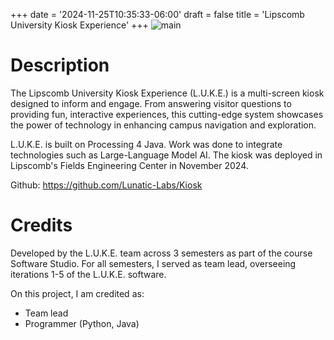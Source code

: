 +++
date = '2024-11-25T10:35:33-06:00'
draft = false
title = 'Lipscomb University Kiosk Experience'
+++
![main](/images/LUKEAnnouncement.png)

# Description
The Lipscomb University Kiosk Experience (L.U.K.E.) is a multi-screen kiosk designed to inform and engage. From answering visitor questions to providing fun, interactive experiences, this cutting-edge system showcases the power of technology in enhancing campus navigation and exploration.

L.U.K.E. is built on Processing 4 Java. Work was done to integrate technologies such as Large-Language Model AI. The kiosk was deployed in Lipscomb's Fields Engineering Center in November 2024. 

Github: https://github.com/Lunatic-Labs/Kiosk

# Credits
Developed by the L.U.K.E. team across 3 semesters as part of the course Software Studio. For all semesters, I served as team lead, overseeing iterations 1-5 of the L.U.K.E. software.

On this project, I am credited as:
- Team lead
- Programmer (Python, Java)

